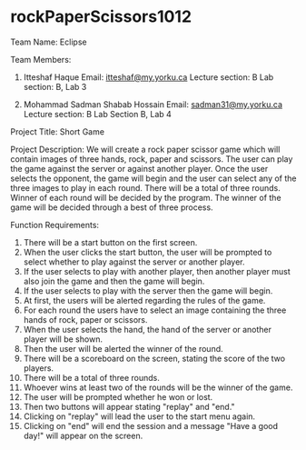 # rockPaperScissors1012
Team Name: Eclipse

Team Members:
1.	Itteshaf Haque
      Email: itteshaf@my.yorku.ca
      Lecture section: B
      Lab section: B, Lab 3


2.	Mohammad Sadman Shabab Hossain
Email: sadman31@my.yorku.ca
Lecture section: B
Lab Section B, Lab 4


Project Title: Short Game

Project Description: 
We will create a rock paper scissor game which will contain images of three hands, rock, paper and scissors. The user can play the game against the server or against another player. Once the user selects the opponent, the game will begin and the user can select any of the three images to play in each round. There will be a total of three rounds. Winner of each round will be decided by the program. The winner of the game will be decided through a best of three process. 


Function Requirements:

1. There will be a start button on the first screen.
2. When the user clicks the start button, the user will be prompted to select whether to play against the server or another player. 
3. If the user selects to play with another player, then another player must also join the game and then the game will begin.
4. If the user selects to play with the server then the game will begin.
5. At first, the users will be alerted regarding the rules of the game.
6. For each round the users have to select an image containing the three hands of rock, paper or scissors.
7. When the user selects the hand, the hand of the server or another player will be shown.
8. Then the user will be alerted the winner of the round.
9. There will be a scoreboard on the screen, stating the score of the two players.
10. There will be a total of three rounds.
11. Whoever wins at least two of the rounds will be the winner of the game. 
12. The user will be prompted whether he won or lost.
13. Then two buttons will appear stating "replay" and "end."
14. Clicking on "replay" will lead the user to the start menu again.
15. Clicking on "end" will end the session and a message "Have a good day!" will appear on the screen.




